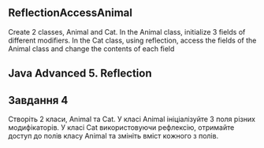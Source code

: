 ## ReflectionAccessAnimal
Create 2 classes, Animal and Cat. In the Animal class, initialize 3 fields of different modifiers. In the Cat class, using reflection, access the fields of the Animal class and change the contents of each field
## Java Advanced 5. Reflection
## Завдання 4

Створіть 2 класи, Animal та Cat. У класі Animal ініціалізуйте 3 поля різних модифікаторів. У класі Cat використовуючи рефлексію, отримайте доступ до полів класу Animal та змініть вміст кожного з полів.
